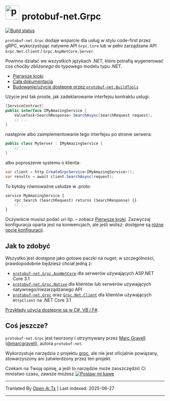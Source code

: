 # <img src="https://protogen.marcgravell.com/images/protobuf-net.svg" alt="protobuf-net logo" width="45" height="45"> protobuf-net.Grpc

[![Build status](https://ci.appveyor.com/api/projects/status/en9i5mp471ci6ip3/branch/main?svg=true)](https://ci.appveyor.com/project/StackExchange/protobuf-net-grpc/branch/main)

`protobuf-net.Grpc` dodaje wsparcie dla usług w stylu code-first przez gRPC, wykorzystując natywne API `Grpc.Core` lub w pełni zarządzane API `Grpc.Net.Client` / `Grpc.AspNetCore.Server`.

Powinno działać we wszystkich językach .NET, które potrafią wygenerować coś *choćby zbliżonego* do typowego modelu typu .NET.

- [Pierwsze kroki](https://protobuf-net.github.io/protobuf-net.Grpc/gettingstarted)
- [Cała dokumentacja](https://protobuf-net.github.io/protobuf-net.Grpc/)
- [Budowanie/użycie dostępne przez `protobuf-net.BuildTools`](https://protobuf-net.github.io/protobuf-net/build_tools)

Użycie jest tak proste, jak zadeklarowanie interfejsu kontraktu usługi:

``` c#
[ServiceContract]
public interface IMyAmazingService {
    ValueTask<SearchResponse> SearchAsync(SearchRequest request);
    // ...
}
```

następnie albo zaimplementowanie tego interfejsu po stronie serwera:

``` c#
public class MyServer : IMyAmazingService {
    // ...
}
```

albo poproszenie systemu o klienta:

``` c#
var client = http.CreateGrpcService<IMyAmazingService>();
var results = await client.SearchAsync(request);
```

To byłoby równoważne usłudze w .proto:

``` proto
service MyAmazingService {
    rpc Search (SearchRequest) returns (SearchResponse) {}
	// ...
}
```

Oczywiście musisz podać uri itp. – zobacz [Pierwsze kroki](https://protobuf-net.github.io/protobuf-net.Grpc/gettingstarted). Zazwyczaj konfiguracja oparta jest na konwencjach, ale
jeśli wolisz: dostępne są [różne opcje konfiguracji](https://protobuf-net.github.io/protobuf-net.Grpc/configuration).

## Jak to zdobyć

Wszystko jest dostępne jako gotowe paczki na nuget; w szczególności, prawdopodobnie będziesz chciał jedną z:

- [`protobuf-net.Grpc.AspNetCore`](https://www.nuget.org/packages/protobuf-net.Grpc.AspNetCore) dla serwerów używających ASP.NET Core 3.1
- [`protobuf-net.Grpc.Native`](https://www.nuget.org/packages/protobuf-net.Grpc.Native) dla klientów lub serwerów używających natywnego/niezarządzanego API
- [`protobuf-net.Grpc`](https://www.nuget.org/packages/protobuf-net.Grpc) oraz [`Grpc.Net.Client`](https://www.nuget.org/packages/Grpc.Net.Client/) dla klientów używających `HttpClient` na .NET Core 3.1

[Przykłady użycia dostępne są w C#, VB i F#](https://github.com/protobuf-net/protobuf-net.Grpc/tree/main/examples/pb-net-grpc).

## Coś jeszcze?

`protobuf-net.Grpc` jest tworzony i utrzymywany przez [Marc Gravell](https://github.com/mgravell) ([@marcgravell](https://twitter.com/marcgravell)), autora `protobuf-net`.

Wykorzystuje narzędzia z projektu [grpc](https://github.com/grpc/), ale nie jest oficjalnie powiązany, stowarzyszony ani zatwierdzony przez ten projekt.

Czekam na Twoją opinię, a jeśli to narzędzie może zaoszczędzić Ci mnóstwo czasu, zawsze możesz [![Postaw mi kawę](https://www.buymeacoffee.com/assets/img/custom_images/orange_img.png)](https://www.buymeacoffee.com/marcgravell)

---

Tranlated By [Open Ai Tx](https://github.com/OpenAiTx/OpenAiTx) | Last indexed: 2025-06-27

---